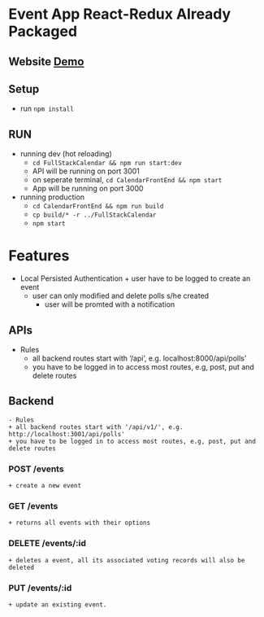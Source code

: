 Event App React-Redux Already Packaged
======================================

Website [Demo](https://lower-toonie-23867.herokuapp.com/)
---------------------------------------------------------

Setup
-----

-   run `npm install`

RUN
---

-   running dev (hot reloading)
    -   `cd FullStackCalendar && npm run start:dev`
    -   API will be running on port 3001
    -   on seperate terminal, `cd CalendarFrontEnd && npm start`
    -   App will be running on port 3000
-   running production
    -   `cd CalendarFrontEnd && npm run build`
    -   `cp build/* -r ../FullStackCalendar`
    -   `npm start`

Features
========

-   Local Persisted Authentication + user have to be logged to create an event
    -   user can only modified and delete polls s/he created
        -   user will be promted with a notification

APIs
----

-   Rules
    -   all backend routes start with ‘/api’, e.g. localhost:8000/api/polls’
    -   you have to be logged in to access most routes, e.g, post, put and delete routes

Backend
-------

    - Rules
    + all backend routes start with '/api/v1/', e.g. http://localhost:3001/api/polls'
    + you have to be logged in to access most routes, e.g, post, put and delete routes

### POST /events

    + create a new event

### GET /events

    + returns all events with their options

### DELETE /events/:id

    + deletes a event, all its associated voting records will also be deleted

### PUT /events/:id

    + update an existing event.
